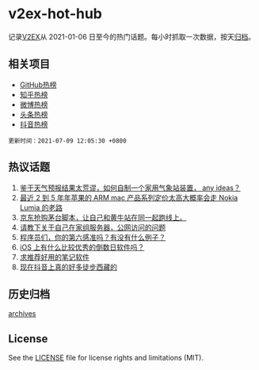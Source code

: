 # v2ex-hot-hub

 记录[V2EX](https://www.v2ex.com/)从 2021-01-06 日至今的热门话题。每小时抓取一次数据，按天[归档](archives)。
 
 ## 相关项目

- [GitHub热榜](https://github.com/snaildev/github-hot-hub)
- [知乎热榜](https://github.com/snaildev/zhihu-hot-hub)
- [微博热榜](https://github.com/snaildev/weibo-hot-hub)
- [头条热榜](https://github.com/snaildev/toutiao-hot-hub)
- [抖音热榜](https://github.com/snaildev/douyin-hot-hub)


 `更新时间：2021-07-09 12:05:30 +0800`

## 热议话题

1. [鉴于天气预报结果太荒谬，如何自制一个家用气象站装置， any ideas？](https://www.v2ex.com/t/788271)
1. [最近 2 到 5 年年苹果的 ARM mac 产品系列定价太高大概率会走 Nokia Lumia 的老路](https://www.v2ex.com/t/788428)
1. [京东抢购茅台脚本，让自己和黄牛站在同一起跑线上。](https://www.v2ex.com/t/788420)
1. [请教下关于自己在家组服务器，公网访问的问题](https://www.v2ex.com/t/788357)
1. [程序员们，你的第六感准吗？有没有什么例子？](https://www.v2ex.com/t/788289)
1. [iOS 上有什么比较优秀的倒数日软件吗？](https://www.v2ex.com/t/788358)
1. [求推荐好用的笔记软件](https://www.v2ex.com/t/788435)
1. [现在抖音上真的好多徒步西藏的](https://www.v2ex.com/t/788442)

## 历史归档

[archives](archives)

## License

See the [LICENSE](LICENSE) file for license rights and limitations (MIT).
